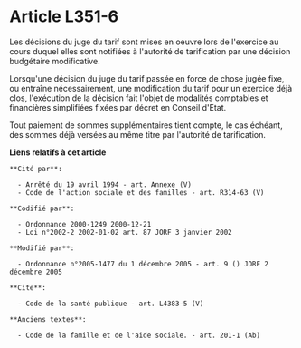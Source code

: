 # Article L351-6

Les décisions du juge du tarif sont mises en oeuvre lors de l'exercice au cours duquel elles sont notifiées à l'autorité de
tarification par une décision budgétaire modificative.

Lorsqu'une décision du juge du tarif passée en force de chose jugée fixe, ou entraîne nécessairement, une modification du
tarif pour un exercice déjà clos, l'exécution de la décision fait l'objet de modalités comptables et financières simplifiées
fixées par décret en Conseil d'Etat.

Tout paiement de sommes supplémentaires tient compte, le cas échéant, des sommes déjà versées au même titre par l'autorité de
tarification.

**Liens relatifs à cet article**

	**Cité par**:

	  - Arrêté du 19 avril 1994 - art. Annexe (V)
	  - Code de l'action sociale et des familles - art. R314-63 (V)

	**Codifié par**:

	  - Ordonnance 2000-1249 2000-12-21
	  - Loi n°2002-2 2002-01-02 art. 87 JORF 3 janvier 2002

	**Modifié par**:

	  - Ordonnance n°2005-1477 du 1 décembre 2005 - art. 9 () JORF 2 décembre 2005

	**Cite**:

	  - Code de la santé publique - art. L4383-5 (V)

	**Anciens textes**:

	  - Code de la famille et de l'aide sociale. - art. 201-1 (Ab)
